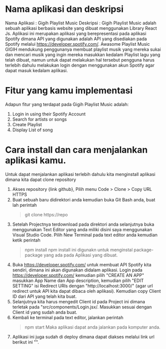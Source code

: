 # Nama aplikasi dan deskripsi
Nama Aplikasi : Gigih Playlist Music
Deskripsi : Gigih Playlist Music adalah sebuah aplikasi berbasis website yang dibuat menggunakan Library React Js. Aplikasi ini merupakan aplikasi yang berepresentasi pada aplikasi Spotify dimana API yang digunakan adalah API yang disediakan pada Spotify melalui https://developer.spotify.com/. Awasome Playlist Music GIGIH mendukung penggunanya membuat playlist musik yang mereka sukai dan mencari musik yang ingin mereka masukkan kedalam Playlist lagu yang telah dibuat, namun untuk dapat melakukan hal tersebut pengguna harus terlebih dahulu melakukan login dengan menggunakan akun Spotify agar dapat masuk kedalam aplikasi. 



# Fitur yang kamu implementasi
Adapun fitur yang terdapat pada Gigih Playlist Music adalah:
1. Login in using their Spotify Account
2. Search for artists or songs
3. Create Playlist
4. Display List of song

# Cara install dan cara menjalankan aplikasi kamu.
Untuk dapat menjalankan aplikasi terlebih dahulu kita menginstall aplikasi dimana kita dapat clone repository
1. Akses repository {link github}, Pilih menu Code > Clone > Copy URL HTTPS
2. Buat sebuah baru didirektori anda kemudian buka Git Bash anda, buat lah perintah
    > git clone https://repo
3. Setelah Projectnya terdownload pada direktori anda selanjutnya buka menggunakan Text Editor yang anda miliki disini saya menggunakan Visual Studio Code. Pilih New Terminal pada text editor anda kemudian ketik perintah 
    > npm install
    npm install ini digunakn untuk menginstal package-package yang ada pada Aplikasi yang dibuat.
4. Buka https://developer.spotify.com/ untuk membuat API Spotify kita sendiri, dimana ini akan digunakan didalam aplikasi. Login pada https://developer.spotify.com/ kemudian pilih "CREATE AN APP" masukkan App Name dan App description, kemudian pilih "EDIT SETTING" isi Redirect URIs dengan "http://localhost:3000/" (agar url redirect untuk API kita dapat dibaca oleh aplikasi). Kemudian copy Client ID dari API yang telah kita buat.
5. Selanjutnya kita harus mengedit Client id pada Project ini dimana terletak pada "src/components/Login.jsx/. Masukkan sesuai dengan Client id yang sudah anda buat.
6. Kembali ke terminal pada text editor, jalankan perintah
    > npm start
    Maka aplikasi dapat anda jalankan pada komputer anda.
7. Aplikasi ini juga sudah di deploy dimana dapat diakses melalui link url berikut ini "".